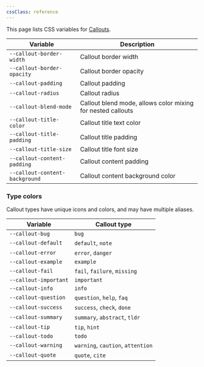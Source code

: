 ```yaml
---
cssClass: reference
---
```


This page lists CSS variables for [Callouts](https://help.obsidian.md/Editing+and+formatting/Callouts).

| Variable                       | Description                                                 |
| ------------------------------ | ----------------------------------------------------------- |
| `--callout-border-width`       | Callout border width                                        |
| `--callout-border-opacity`     | Callout border opacity                                      |
| `--callout-padding`            | Callout padding                                             |
| `--callout-radius`             | Callout radius                                              |
| `--callout-blend-mode`         | Callout blend mode, allows color mixing for nested callouts |
| `--callout-title-color`        | Callout title text color                                    |
| `--callout-title-padding`      | Callout title padding                                       |
| `--callout-title-size`         | Callout title font size                                     |
| `--callout-content-padding`    | Callout content padding                                     |
| `--callout-content-background` | Callout content background color                            |

### Type colors

Callout types have unique icons and colors, and may have multiple aliases.

| Variable              | Callout type                      |
| --------------------- | --------------------------------- |
| `--callout-bug`       | `bug`                             |
| `--callout-default`   | `default`, `note`                 |
| `--callout-error`     | `error`, `danger`                 |
| `--callout-example`   | `example`                         |
| `--callout-fail`      | `fail`, `failure`, `missing`      |
| `--callout-important` | `important`                       |
| `--callout-info`      | `info`                            |
| `--callout-question`  | `question`, `help`, `faq`         |
| `--callout-success`   | `success`, `check`, `done`        |
| `--callout-summary`   | `summary`, `abstract`, `tldr`     |
| `--callout-tip`       | `tip`, `hint`                     |
| `--callout-todo`      | `todo`                            |
| `--callout-warning`   | `warning`, `caution`, `attention` |
| `--callout-quote`     | `quote`, `cite`                   |
